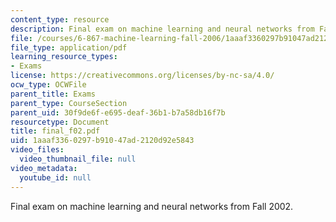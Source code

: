```yaml
---
content_type: resource
description: Final exam on machine learning and neural networks from Fall 2002.
file: /courses/6-867-machine-learning-fall-2006/1aaaf3360297b91047ad2120d92e5843_final_f02.pdf
file_type: application/pdf
learning_resource_types:
- Exams
license: https://creativecommons.org/licenses/by-nc-sa/4.0/
ocw_type: OCWFile
parent_title: Exams
parent_type: CourseSection
parent_uid: 30f9de6f-e695-deaf-36b1-b7a58db16f7b
resourcetype: Document
title: final_f02.pdf
uid: 1aaaf336-0297-b910-47ad-2120d92e5843
video_files:
  video_thumbnail_file: null
video_metadata:
  youtube_id: null
---
```

Final exam on machine learning and neural networks from Fall 2002.